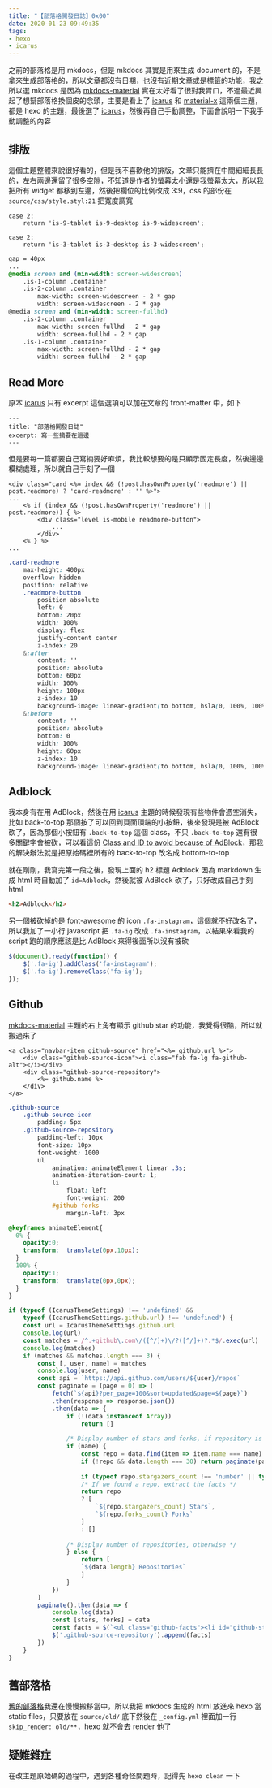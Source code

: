 ```yaml
---
title: "【部落格開發日誌】0x00"
date: 2020-01-23 09:49:35
tags:
- hexo
- icarus
---
```


之前的部落格是用 mkdocs，但是 mkdocs 其實是用來生成 document 的，不是拿來生成部落格的，所以文章都沒有日期，也沒有近期文章或是標籤的功能，我之所以選 mkdocs 是因為 [mkdocs-material](https://github.com/squidfunk/mkdocs-material) 實在太好看了很對我胃口，不過最近興起了想幫部落格換個皮的念頭，主要是看上了 [icarus](https://blog.zhangruipeng.me/hexo-theme-icarus/) 和 [material-x](https://xaoxuu.com/wiki/material-x/) 這兩個主題，都是 hexo 的主題，最後選了 [icarus](https://blog.zhangruipeng.me/hexo-theme-icarus/)，然後再自己手動調整，下面會說明一下我手動調整的內容

## 排版

這個主題整體來說很好看的，但是我不喜歡他的排版，文章只能擠在中間細細長長的，左右兩邊還留了很多空隙，不知道是作者的螢幕太小還是我螢幕太大，所以我把所有 widget 都移到左邊，然後把欄位的比例改成 3:9，css 的部份在 `source/css/style.styl:21` 把寬度調寬

```ejs layout/layout.ejs
case 2:
    return 'is-9-tablet is-9-desktop is-9-widescreen';
```

```ejs layout/common/widget.ejs
case 2:
    return 'is-3-tablet is-3-desktop is-3-widescreen';
```

```css source/css/style.styl
gap = 40px
...
@media screen and (min-width: screen-widescreen)
    .is-1-column .container
    .is-2-column .container
        max-width: screen-widescreen - 2 * gap
        width: screen-widescreen - 2 * gap
@media screen and (min-width: screen-fullhd)
    .is-2-column .container
        max-width: screen-fullhd - 2 * gap
        width: screen-fullhd - 2 * gap
    .is-1-column .container
        max-width: screen-fullhd - 2 * gap
        width: screen-fullhd - 2 * gap
```

## Read More

原本 [icarus](https://blog.zhangruipeng.me/hexo-theme-icarus/) 只有 excerpt 這個選項可以加在文章的 front-matter 中，如下

```
---
title: "部落格開發日誌"
excerpt: 寫一些摘要在這邊
---
```

但是要每一篇都要自己寫摘要好麻煩，我比較想要的是只顯示固定長度，然後邊邊模糊處理，所以就自己手刻了一個

```ejs layout/common/article.ejs
<div class="card <%= index && (!post.hasOwnProperty('readmore') || post.readmore) ? 'card-readmore' : '' %>">
...
    <% if (index && (!post.hasOwnProperty('readmore') || post.readmore)) { %>
        <div class="level is-mobile readmore-button">
            ...
        </div>
    <% } %>
...
```

```css source/css/style.styl
.card-readmore
    max-height: 400px
    overflow: hidden
    position: relative
    .readmore-button
        position absolute
        left: 0
        bottom: 20px
        width: 100%
        display: flex
        justify-content center
        z-index: 20
    &:after
        content: ''
        position: absolute
        bottom: 60px
        width: 100%
        height: 100px
        z-index: 10
        background-image: linear-gradient(to bottom, hsla(0, 100%, 100%, 0), hsla(0, 100%, 100%, 0.9))
    &:before
        content: ''
        position: absolute
        bottom: 0
        width: 100%
        height: 60px
        z-index: 10
        background-image: linear-gradient(to bottom, hsla(0, 100%, 100%, 0.9), hsla(0, 100%, 100%, 1))
```

<h2>Adblock</h2>

我本身有在用 AdBlock，然後在用 [icarus](https://blog.zhangruipeng.me/hexo-theme-icarus/) 主題的時候發現有些物件會憑空消失，比如 back-to-top 那個按了可以回到頁面頂端的小按鈕，後來發現是被 AdBlock 砍了，因為那個小按鈕有 `.back-to-top` 這個 class，不只 `.back-to-top` 還有很多關鍵字會被砍，可以看這份 [Class and ID to avoid because of AdBlock](https://gist.github.com/spyesx/42fe84c0ef757d1c38a4)，那我的解決辦法就是把原始碼裡所有的 back-to-top 改名成 bottom-to-top

就在剛剛，我寫完第一段之後，發現上面的 h2 標題 Adblock 因為 markdown 生成 html 時自動加了 `id=Adblock`，然後就被 AdBlock 砍了，只好改成自己手刻 html

```html
<h2>Adblock</h2>
```

另一個被砍掉的是 font-awesome 的 icon `.fa-instagram`，這個就不好改名了，所以我加了一小行 javascript 把 `.fa-ig` 改成 `.fa-instagram`，以結果來看我的 script 跑的順序應該是比 AdBlock 來得後面所以沒有被砍

```javascript source/js/main.js
$(document).ready(function() {
    $('.fa-ig').addClass('fa-instagram');
    $('.fa-ig').removeClass('fa-ig');
});
```

## Github

[mkdocs-material](https://github.com/squidfunk/mkdocs-material) 主題的右上角有顯示 github star 的功能，我覺得很酷，所以就搬過來了

```ejs layout/common/navbar.ejs
<a class="navbar-item github-source" href="<%= github.url %>">
    <div class="github-source-icon"><i class="fab fa-lg fa-github-alt"></i></div>
    <div class="github-source-repository">
        <%= github.name %>
    </div>
</a>
```

```css source/css/style.styl
.github-source
    .github-source-icon
        padding: 5px
    .github-source-repository
        padding-left: 10px
        font-size: 10px
        font-weight: 1000
        ul
            animation: animateElement linear .3s;
            animation-iteration-count: 1;
            li 
                float: left
                font-weight: 200
            #github-forks
                margin-left: 3px

@keyframes animateElement{
  0% {
    opacity:0;
    transform:  translate(0px,10px);
  }
  100% {
    opacity:1;
    transform:  translate(0px,0px);
  }
}
```

```javascript source/js/main.js
if (typeof (IcarusThemeSettings) !== 'undefined' &&
    typeof (IcarusThemeSettings.github.url) !== 'undefined') {
    const url = IcarusThemeSettings.github.url
    console.log(url)
    const matches = /^.+github\.com\/([^/]+)\/?([^/]+)?.*$/.exec(url)
    console.log(matches)
    if (matches && matches.length === 3) {
        const [, user, name] = matches
        console.log(user, name)
        const api = `https://api.github.com/users/${user}/repos`
        const paginate = (page = 0) => (
            fetch(`${api}?per_page=100&sort=updated&page=${page}`)
            .then(response => response.json())
            .then(data => {
                if (!(data instanceof Array))
                    return []
        
                /* Display number of stars and forks, if repository is given */
                if (name) {
                    const repo = data.find(item => item.name === name)
                    if (!repo && data.length === 30) return paginate(page + 1)
        
                    if (typeof repo.stargazers_count !== 'number' || typeof repo.forks_count !== 'number') return []
                    /* If we found a repo, extract the facts */
                    return repo
                    ? [
                        `${repo.stargazers_count} Stars`,
                        `${repo.forks_count} Forks`
                    ]
                    : []
        
                /* Display number of repositories, otherwise */
                } else {
                    return [
                    `${data.length} Repositories`
                    ]
                }
            })
        )
        paginate().then(data => {
            console.log(data)
            const [stars, forks] = data
            const facts = $(`<ul class="github-facts"><li id="github-stars">${stars}</li><li id="github-forks">• ${forks}</li></ul>`)
            $('.github-source-repository').append(facts)
        })
    }
}
```

## 舊部落格

[舊的部落格](/old/)我還在慢慢搬移當中，所以我把 mkdocs 生成的 html 放進來 hexo 當 static files，只要放在 `source/old/` 底下然後在 `_config.yml` 裡面加一行 `skip_render: old/**`，hexo 就不會去 render 他了

## 疑難雜症

在改主題原始碼的過程中，遇到各種奇怪問題時，記得先 `hexo clean` 一下